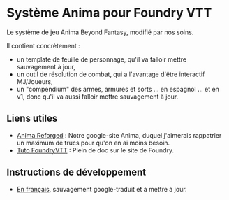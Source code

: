 # Système Anima pour Foundry VTT

Le système de jeu Anima Beyond Fantasy, modifié par nos soins.

Il contient concrètement :
- un template de feuille de personnage, qu'il va falloir mettre sauvagement à jour,
- un outil de résolution de combat, qui a l'avantage d'être interactif MJ/Joueurs,
- un "compendium" des armes, armures et sorts ... en espagnol ... et en v1, donc qu'il va aussi falloir mettre sauvagement à jour.


## Liens utiles

- [Anima Reforged](https://sites.google.com/view/anima-reforged/accueil) : Notre google-site Anima, duquel j'aimerais rappatrier un maximum de trucs pour qu'on en ai moins besoin.
- [Tuto FoundryVTT](https://foundryvtt.com/kb/) : Plein de doc sur le site de Foundry.


## Instructions de développement

- [En français](docs/develop/fr/fr.md), sauvagement google-traduit et à mettre à jour.
